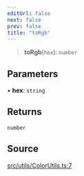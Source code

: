 ```yaml
---
editUrl: false
next: false
prev: false
title: "toRgb"
---
```


> **toRgb**(`hex`): `number`

## Parameters

• **hex**: `string`

## Returns

`number`

## Source

[src/utils/ColorUtils.ts:7](https://github.com/relishinc/dill-pixel/blob/543438455c9a47928084300159416186c2aa1095/src/utils/ColorUtils.ts#L7)
